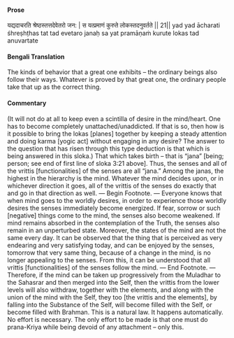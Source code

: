 #### Prose 

यद्यदाचरति श्रेष्ठस्तत्तदेवेतरो जन: |
स यत्प्रमाणं कुरुते लोकस्तदनुवर्तते || 21||
yad yad ācharati śhreṣhṭhas tat tad evetaro janaḥ
sa yat pramāṇaṁ kurute lokas tad anuvartate

 #### Bengali Translation 

The kinds of behavior that a great one exhibits – the ordinary beings also follow their ways. Whatever is proved by that great one, the ordinary people take that up as the correct thing.

 #### Commentary 

(It will not do at all to keep even a scintilla of desire in the mind/heart. One has to become completely unattached/unaddicted. If that is so, then how is it possible to bring the lokas [planes] together by keeping a steady attention and doing karma [yogic act] without engaging in any desire? The answer to the question that has risen through this type deduction is that which is being answered in this sloka.) That which takes birth – that is “jana” [being; person; see end of first line of sloka 3:21 above]. Thus, the senses and all of the vrittis [functionalities] of the senses are all “jana.” Among the janas, the highest in the hierarchy is the mind. Whatever the mind decides upon, or in whichever direction it goes, all of the vrittis of the senses do exactly that and go in that direction as well. — Begin Footnote. — Everyone knows that when mind goes to the worldly desires, in order to experience those worldly desires the senses immediately become energized. If fear, sorrow or such [negative] things come to the mind, the senses also become weakened. If mind remains absorbed in the contemplation of the Truth, the senses also remain in an unperturbed state. Moreover, the states of the mind are not the same every day. It can be observed that the thing that is perceived as very endearing and very satisfying today, and can be enjoyed by the senses, tomorrow that very same thing, because of a change in the mind, is no longer appealing to the senses. From this, it can be understood that all vrittis [functionalities] of the senses follow the mind. — End Footnote. — Therefore, if the mind can be taken up progressively from the Muladhar to the Sahasrar and then merged into the Self, then the vrittis from the lower levels will also withdraw, together with the elements, and along with the union of the mind with the Self, they too [the vrittis and the elements], by falling into the Substance of the Self, will become filled with the Self, or become filled with Brahman. This is a natural law. It happens automatically. No effort is necessary. The only effort to be made is that one must do prana-Kriya while being devoid of any attachment – only this.